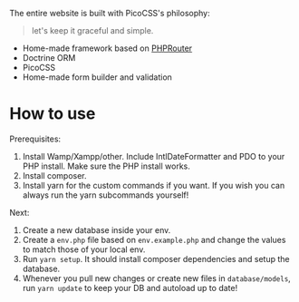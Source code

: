 The entire website is built with PicoCSS's philosophy:

> let's keep it graceful and simple.

- Home-made framework based on [PHPRouter](https://phprouter.com/)
- Doctrine ORM
- PicoCSS
- Home-made form builder and validation

# How to use

Prerequisites:

1. Install Wamp/Xampp/other. Include IntlDateFormatter and PDO to your PHP install. Make sure the PHP install works.
2. Install composer.
3. Install yarn for the custom commands if you want. If you wish you can always run the yarn subcommands yourself!

Next:

1. Create a new database inside your env.
2. Create a `env.php` file based on `env.example.php` and change the values to match those of your local env.
3. Run `yarn setup`. It should install composer dependencies and setup the database.
4. Whenever you pull new changes or create new files in `database/models`, run `yarn update` to keep your DB and autoload up to date!
